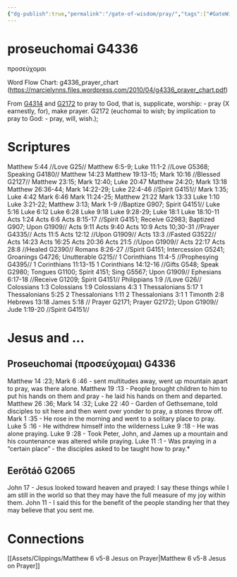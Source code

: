 ```yaml
---
{"dg-publish":true,"permalink":"/gate-of-wisdom/pray/","tags":["#GateWisdom"]}
---
```


# proseuchomai G4336

προσεύχομαι

Word Flow Chart: g4336_prayer_chart (https://marcielynns.files.wordpress.com/2010/04/g4336_prayer_chart.pdf)

From [G4314](https://www.blueletterbible.org/lexicon/g4314/kjv/tr/0-1/) and [G2172](https://www.blueletterbible.org/lexicon/g2172/kjv/tr/0-1/) to pray to God, that is, supplicate, worship: - pray (X earnestly, for), make prayer. G2172 (euchomai to wish; by implication to pray to God: - pray, will, wish.);

# Scriptures
Matthew 5:44 //Love  G25//
Matthew 6:5-9; Luke 11:1-2  //Love  G5368; Speaking G4180//
Matthew 14:23
Matthew 19:13-15; Mark 10:16 //Blessed G2127//
Matthew 23:15; Mark 12:40; Luke 20:47
Matthew 24:20; Mark 13:18
Matthew 26:36-44; Mark 14:22-29; Luke 22:4-46 //Spirit  G4151//
Mark 1:35; Luke 4:42
Mark 6:46
Mark 11:24-25; Matthew 21:22
Mark 13:33
Luke 1:10
Luke 3:21-22; Matthew 3:13; Mark 1-9 //Baptize  G907; Spirit  G4151//
Luke 5:16
Luke 6:12
Luke 6:28
Luke 9:18
Luke 9:28-29; Luke 18:1
Luke 18:10-11
Acts 1:24
Acts 6:6
Acts 8:15-17 //Spirit  G4151; Receive  G2983; Baptized  G907; Upon  G1909//
Acts 9:11
Acts 9:40
Acts 10:9
Acts 10;30-31 //Prayer  G4335//
Acts 11:5
Acts 12:12 //Upon  G1909//
Acts 13:3 //Fasted G3522//
Acts 14:23
Acts 16:25
Acts 20:36
Acts 21:5 //Upon  G1909//
Acts 22:17
Acts 28:8 //Healed G2390//
Romans 8:26-27 //Spirit  G4151; Intercession G5241; Groanings G4726; Unutterable G215//
1 Corinthians 11:4-5 //Prophesying G4395//
1 Corinthians 11:13-15
1 Corinthians 14:12-16 //Gifts  G548; Speak  G2980; Tongues  G1100; Spirit  4151; Sing G5567; Upon  G1909//
Ephesians 6:17-18 //Receive  G1209; Spirit  G4151//
Philippians 1:9 //Love  G26//
Colossians 1:3
Colossians 1:9
Colossians 4:3
1 Thessalonians 5:17
1 Thessalonians 5:25
2 Thessalonians 1:11
2 Thessalonians 3:1
1 Timonth 2:8
Hebrews 13:18
James 5:18 // Prayer  G2171; Prayer  G2172); Upon  G1909//
Jude 1:19-20 //Spirit  G4151//

# Jesus and ...
## Proseuchomai (προσεύχομαι) G4336 
Matthew 14 :23; Mark 6 :46 - sent multitudes away, went up mountain apart to pray, was there alone.
Matthew 19 :13 - People brought children to him to put his hands on them and pray - he laid his hands on them and departed.
Matthew 26 :36; Mark 14 :32; Luke 22 :40 - Garden of Gethsemane, told disciples to sit here and then went over yonder to pray, a stones throw off.
Mark 1 :35 - He rose in the morning and went to a solitary place to pray.
Luke 5 :16 - He withdrew himself into the wilderness
Luke 9 :18 - He was alone praying.
Luke 9 :28 - Took Peter, John, and James up a mountain and his countenance was altered while praying.
Luke 11 :1 - Was praying in a “certain place” - the disciples asked to be taught how to pray.* 


## Eerōtáō G2065

John 17 - Jesus looked toward heaven and prayed: 
	 I say these things while I am still in the world so that they may have the full measure of my joy within them. 
John 11 - I said this for the benefit of the people standing her that they may believe that you sent me. 


# Connections
[[Assets/Clippings/Matthew 6 v5-8 Jesus on Prayer\|Matthew 6 v5-8 Jesus on Prayer]]